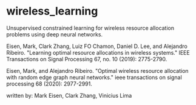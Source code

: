 # wireless_learning
Unsupervised constrained learning for wireless resource allocation problems using deep neural networks.

Eisen, Mark, Clark Zhang, Luiz FO Chamon, Daniel D. Lee, and Alejandro Ribeiro. "Learning optimal resource allocations in wireless systems." IEEE Transactions on Signal Processing 67, no. 10 (2019): 2775-2790.

Eisen, Mark, and Alejandro Ribeiro. "Optimal wireless resource allocation with random edge graph neural networks." ieee transactions on signal processing 68 (2020): 2977-2991.

written by: Mark Eisen, Clark Zhang, Vinicius Lima 
